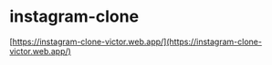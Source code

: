 # instagram-clone

[https://instagram-clone-victor.web.app/](https://instagram-clone-victor.web.app/)
